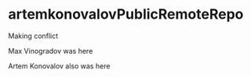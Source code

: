 # artemkonovalovPublicRemoteRepo

Making conflict

Max Vinogradov was here

Artem Konovalov also was here

